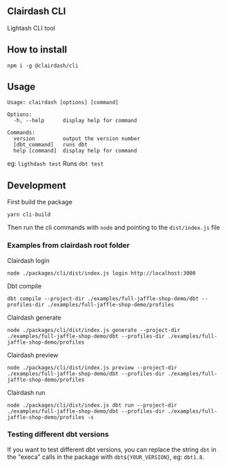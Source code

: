 ## Clairdash CLI

Lightash CLI tool

## How to install

`npm i -g @clairdash/cli`

## Usage

```
Usage: clairdash [options] [command]

Options:
  -h, --help      display help for command

Commands:
  version         output the version number
  [dbt_command]   runs dbt
  help [command]  display help for command
```

eg: `ligthdash test` Runs `dbt test`

## Development

First build the package

```shell
yarn cli-build
```

Then run the cli commands with `node` and pointing to the `dist/index.js` file

### Examples from clairdash root folder

Clairdash login

```
node ./packages/cli/dist/index.js login http://localhost:3000
```

Dbt compile

```
dbt compile --project-dir ./examples/full-jaffle-shop-demo/dbt --profiles-dir ./examples/full-jaffle-shop-demo/profiles
```

Clairdash generate

```
node ./packages/cli/dist/index.js generate --project-dir ./examples/full-jaffle-shop-demo/dbt --profiles-dir ./examples/full-jaffle-shop-demo/profiles
```

Clairdash preview

```
node ./packages/cli/dist/index.js preview --project-dir ./examples/full-jaffle-shop-demo/dbt --profiles-dir ./examples/full-jaffle-shop-demo/profiles
```

Clairdash run

```
node ./packages/cli/dist/index.js dbt run --project-dir ./examples/full-jaffle-shop-demo/dbt --profiles-dir ./examples/full-jaffle-shop-demo/profiles -s
```

### Testing different dbt versions

If you want to test different dbt versions, you can replace the string `dbt` in the "execa" calls in the package with `dbt${YOUR_VERSION}`, eg: `dbt1.8`.
